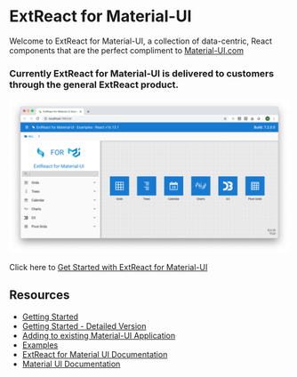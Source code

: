 # ExtReact for Material-UI

Welcome to ExtReact for Material-UI, a collection of data-centric, React components that are the perfect compliment to [Material-UI.com](https://material-ui.com/)

### Currently ExtReact for Material-UI is delivered to customers through the general ExtReact product.

<img src="examples.png" xheight="400" xwidth="800" >

Click here to [Get Started with ExtReact for Material-UI](https://github.com/sencha/ext-react/blob/ext-react-7.2.1/packages/ext-react-material-ui/guides/ExtReact_for_Material-UI_GETTING_STARTED.md)

## Resources

- [Getting Started](https://github.com/sencha/ext-react/blob/ext-react-7.2.1/packages/ext-react-material-ui/guides/ExtReact_for_Material-UI_GETTING_STARTED.md)
- [Getting Started - Detailed Version](https://github.com/sencha/ext-react/blob/ext-react-7.2.1/packages/ext-react-material-ui/guides/ExtReact_for_Material-UI_GETTING_STARTED_DETAILED.md)
- [Adding to existing Material-UI Application](https://github.com/sencha/ext-react/blob/ext-react-7.2.1/packages/ext-react-material-ui/guides/ExtReact_for_Material-UI_ADDING.md)
- [Examples](https://examples.sencha.com/ExtReact/7.3.0/ext-react-material-ui-documentation/)
- [ExtReact for Material UI Documentation](https://examples.sencha.com/ExtReact/7.3.0/ext-react-material-ui-documentation/)
- [Material UI Documentation](https://material-ui.com/)